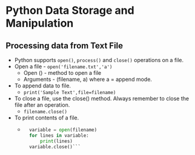 # Python Data Storage and Manipulation
## Processing data from Text File
- Python supports `open()`, `process()` and `close()` operations on a file.
- Open a file - `open('filename.txt','a')`
    - Open () - method to open a file
    - Arguments - (filename, a) where a = append mode.
- To append data to file.
    - `print('Sample Text',file=filename)`
- To close a file, use the close() method. Always remember to close the file after an operation.
    - `filename.close()`
- To print contents of a file.
    - ```python
        variable = open(filename)
        for lines in variable:
            print(lines)
        variable.close()```